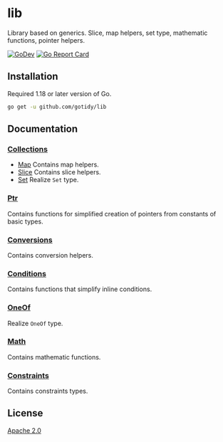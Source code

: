 # lib

Library based on generics. Slice, map helpers, set type, mathematic functions, pointer helpers.

[![GoDev](https://img.shields.io/static/v1?label=godev&message=reference&color=00add8)][godev] [![Go Report Card](https://goreportcard.com/badge/github.com/gotidy/lib)][goreport]

<!-- [![Mentioned in Awesome Go](https://awesome.re/mentioned-badge.svg)](https://github.com/avelino/awesome-go) -->

[godev]: https://pkg.go.dev/github.com/gotidy/lib
[goreport]: https://goreportcard.com/report/github.com/gotidy/lib

## Installation

Required 1.18 or later version of Go.

```sh
go get -u github.com/gotidy/lib
```

## Documentation

### [Collections](collections/README.md)

- [Map](collections/maps/README.md) Contains map helpers.
- [Slice](collections/slice/README.md) Contains slice helpers.
- [Set](collections/set/README.md) Realize `Set` type.

### [Ptr](ptr/README.md)

Contains functions for simplified creation of pointers from constants of basic types.

### [Conversions](conversions/README.md)

Contains conversion helpers.

### [Conditions](conditions/README.md)

Contains functions that simplify inline conditions.

### [OneOf](oneof/README.md)

Realize `OneOf` type.

### [Math](math/README.md)

Contains mathematic functions.

### [Constraints](constraints/README.md)

Contains constraints types.

## License

[Apache 2.0](https://github.com/gotidy/lib/blob/master/LICENSE)
